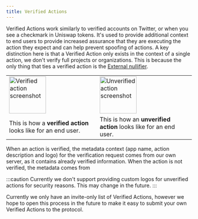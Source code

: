 ```yaml
---
title: Verified Actions
---
```


Verified Actions work similarly to verified accounts on Twitter, or when you see a checkmark in Uniswap tokens. It's used to provide additional context to end users to provide increased assurance that they are executing the action they expect and can help prevent spoofing of actions. A key distinction here is that a Verified Action only exists in the context of a single action, we don't verify full projects or organizations. This is because the only thing that ties a verified action is the [External nullifier](/docs/about/glossary#external-nullifier).

<table>
<tr>
<td className="text--center">
<img src="/img/verified-action.png" alt="Verified action screenshot" width="100" />
</td>
<td className="text--center">
<img src="/img/unverified-action.png" alt="Unverified action screenshot" width="100" />
</td>
</tr>
<tr>
<td>
This is how a <b>verified action</b> looks like for an end user.
</td>
<td>
This is how an <b>unverified action</b> looks like for an end user.
</td>
</tr>
</table>

When an action is verified, the metadata context (app name, action description and logo) for the verification request comes from our own server, as it contains already verified information. When the action is not verified, the metadata comes from

:::caution
Currently we don't support providing custom logos for unverified actions for security reasons. This may change in the future.
:::

Currently we only have an invite-only list of Verified Actions, however we hope to open this process in the future to make it easy to submit your own Verified Actions to the protocol.
